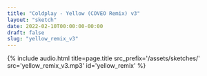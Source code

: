 ```yaml
---
title: "Coldplay - Yellow (COVEO Remix) v3"
layout: "sketch"
date: 2022-02-10T00:00:00-00:00
draft: false
slug: "yellow_remix_v3"
---
```


{% include audio.html title=page.title src_prefix='/assets/sketches/' src='yellow_remix_v3.mp3' id='yellow_remix' %}